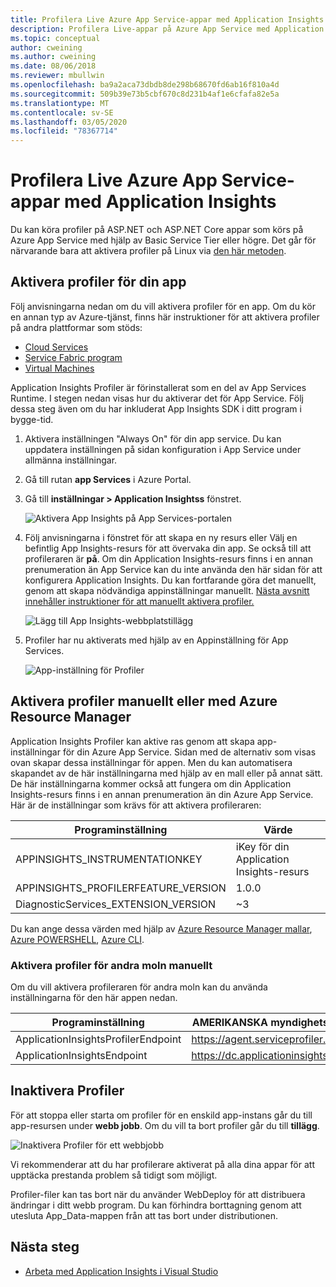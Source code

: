 ```yaml
---
title: Profilera Live Azure App Service-appar med Application Insights | Microsoft Docs
description: Profilera Live-appar på Azure App Service med Application Insights Profiler.
ms.topic: conceptual
author: cweining
ms.author: cweining
ms.date: 08/06/2018
ms.reviewer: mbullwin
ms.openlocfilehash: ba9a2aca73dbdb8de298b68670fd6ab16f810a4d
ms.sourcegitcommit: 509b39e73b5cbf670c8d231b4af1e6cfafa82e5a
ms.translationtype: MT
ms.contentlocale: sv-SE
ms.lasthandoff: 03/05/2020
ms.locfileid: "78367714"
---
```

# <a name="profile-live-azure-app-service-apps-with-application-insights"></a>Profilera Live Azure App Service-appar med Application Insights

Du kan köra profiler på ASP.NET och ASP.NET Core appar som körs på Azure App Service med hjälp av Basic Service Tier eller högre. Det går för närvarande bara att aktivera profiler på Linux via [den här metoden](profiler-aspnetcore-linux.md).

## <a id="installation"></a>Aktivera profiler för din app
Följ anvisningarna nedan om du vill aktivera profiler för en app. Om du kör en annan typ av Azure-tjänst, finns här instruktioner för att aktivera profiler på andra plattformar som stöds:
* [Cloud Services](../../azure-monitor/app/profiler-cloudservice.md?toc=/azure/azure-monitor/toc.json)
* [Service Fabric program](../../azure-monitor/app/profiler-servicefabric.md?toc=/azure/azure-monitor/toc.json)
* [Virtual Machines](../../azure-monitor/app/profiler-vm.md?toc=/azure/azure-monitor/toc.json)

Application Insights Profiler är förinstallerat som en del av App Services Runtime. I stegen nedan visas hur du aktiverar det för App Service. Följ dessa steg även om du har inkluderat App Insights SDK i ditt program i bygge-tid.

1. Aktivera inställningen "Always On" för din app service. Du kan uppdatera inställningen på sidan konfiguration i App Service under allmänna inställningar.
1. Gå till rutan **app Services** i Azure Portal.
1. Gå till **inställningar > Application Insightss** fönstret.

   ![Aktivera App Insights på App Services-portalen](./media/profiler/AppInsights-AppServices.png)

1. Följ anvisningarna i fönstret för att skapa en ny resurs eller Välj en befintlig App Insights-resurs för att övervaka din app. Se också till att profileraren är **på**. Om din Application Insights-resurs finns i en annan prenumeration än App Service kan du inte använda den här sidan för att konfigurera Application Insights. Du kan fortfarande göra det manuellt, genom att skapa nödvändiga appinställningar manuellt. [Nästa avsnitt innehåller instruktioner för att manuellt aktivera profiler.](#enable-profiler-manually-or-with-azure-resource-manager) 

   ![Lägg till App Insights-webbplatstillägg][Enablement UI]

1. Profiler har nu aktiverats med hjälp av en Appinställning för App Services.

    ![App-inställning för Profiler][profiler-app-setting]

## <a name="enable-profiler-manually-or-with-azure-resource-manager"></a>Aktivera profiler manuellt eller med Azure Resource Manager
Application Insights Profiler kan aktive ras genom att skapa app-inställningar för din Azure App Service. Sidan med de alternativ som visas ovan skapar dessa inställningar för appen. Men du kan automatisera skapandet av de här inställningarna med hjälp av en mall eller på annat sätt. De här inställningarna kommer också att fungera om din Application Insights-resurs finns i en annan prenumeration än din Azure App Service.
Här är de inställningar som krävs för att aktivera profileraren:

|Programinställning    | Värde    |
|---------------|----------|
|APPINSIGHTS_INSTRUMENTATIONKEY         | iKey för din Application Insights-resurs    |
|APPINSIGHTS_PROFILERFEATURE_VERSION | 1.0.0 |
|DiagnosticServices_EXTENSION_VERSION | ~3 |


Du kan ange dessa värden med hjälp av [Azure Resource Manager mallar](../../azure-monitor/app/azure-web-apps.md#app-service-application-settings-with-azure-resource-manager), [Azure POWERSHELL](https://docs.microsoft.com/powershell/module/az.websites/set-azwebapp), [Azure CLI](https://docs.microsoft.com/cli/azure/webapp/config/appsettings?view=azure-cli-latest).

### <a name="enabling-profiler-for-other-clouds-manually"></a>Aktivera profiler för andra moln manuellt

Om du vill aktivera profileraren för andra moln kan du använda inställningarna för den här appen nedan.

|Programinställning    | AMERIKANSKA myndighets värden| Kina, moln |   
|---------------|---------------------|-------------|
|ApplicationInsightsProfilerEndpoint         | https://agent.serviceprofiler.azure.us    | https://profiler.applicationinsights.azure.cn |
|ApplicationInsightsEndpoint | https://dc.applicationinsights.us | https://dc.applicationinsights.azure.cn |

## <a name="disable-profiler"></a>Inaktivera Profiler

För att stoppa eller starta om profiler för en enskild app-instans går du till app-resursen under **webb jobb**. Om du vill ta bort profiler går du till **tillägg**.

![Inaktivera Profiler för ett webbjobb][disable-profiler-webjob]

Vi rekommenderar att du har profilerare aktiverat på alla dina appar för att upptäcka prestanda problem så tidigt som möjligt.

Profiler-filer kan tas bort när du använder WebDeploy för att distribuera ändringar i ditt webb program. Du kan förhindra borttagning genom att utesluta App_Data-mappen från att tas bort under distributionen. 


## <a name="next-steps"></a>Nästa steg

* [Arbeta med Application Insights i Visual Studio](https://docs.microsoft.com/azure/application-insights/app-insights-visual-studio)

[Enablement UI]: ./media/profiler/Enablement_UI.png
[profiler-app-setting]:./media/profiler/profiler-app-setting.png
[disable-profiler-webjob]: ./media/profiler/disable-profiler-webjob.png
